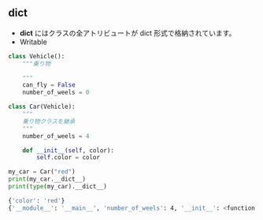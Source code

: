 ## __dict__
* __dict__ にはクラスの全アトリビュートが dict 形式で格納されています。
* Writable

```py
class Vehicle():
    """乗り物

    """
    can_fly = False
    number_of_weels = 0

class Car(Vehicle):
    """
    乗り物クラスを継承
    """
    number_of_weels = 4

    def __init__(self, color):
        self.color = color

my_car = Car("red")
print(my_car.__dict__)
print(type(my_car).__dict__)
```

```bash
{'color': 'red'}
{'__module__': '__main__', 'number_of_weels': 4, '__init__': <function Car.__init__ at 0x10fdeaea0>, '__doc__': None}
```
